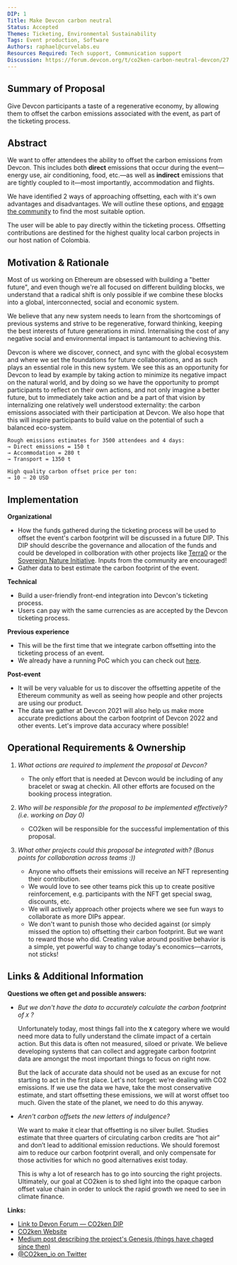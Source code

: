 ```yaml
---
DIP: 1
Title: Make Devcon carbon neutral
Status: Accepted
Themes: Ticketing, Environmental Sustainability
Tags: Event production, Software
Authors: raphael@curvelabs.eu
Resources Required: Tech support, Communication support
Discussion: https://forum.devcon.org/t/co2ken-carbon-neutral-devcon/27
---
```


## Summary of Proposal
Give Devcon participants a taste of a regenerative economy, by allowing them to offset the carbon emissions associated with the event, as part of the ticketing process.

## Abstract
We want to offer attendees the ability to offset the carbon emissions from Devcon. This includes both **direct** emissions that occur during the event—energy use, air conditioning, food, etc.—as well as **indirect** emissions that are tightly coupled to it—most importantly, accommodation and flights.

We have identified 2 ways of approaching offsetting, each with it's own advantages and disadvantages.  We will outline these options, and [engage the community](https://forum.devcon.org/t/co2ken-carbon-neutral-devcon/27) to find the most suitable option.

The user will be able to pay directly within the ticketing process. Offsetting contributions are destined for the highest quality local carbon projects in our host nation of Colombia.

## Motivation & Rationale
Most of us working on Ethereum are obsessed with building a "better future", and even though we're all focused on different building blocks, we understand that a radical shift is only possible if we combine these blocks into a global, interconnected, social and economic system.

We believe that any new system needs to learn from the shortcomings of previous systems and strive to be regenerative, forward thinking, keeping the best interests of future generations in mind. Internalising the cost of any negative social and environmental impact is tantamount to achieving this.

Devcon is where we discover, connect, and sync with the global ecosystem and where we set the foundations for future collaborations, and as such plays an essential role in this new system. We see this as an opportunity for Devcon to lead by example by taking action to minimize its negative impact on the natural world, and by doing so we have the opportunity to prompt participants to reflect on their own actions, and not only imagine a better future, but to immediately take action and be a part of that vision by internalizing one relatively well understood externality: the carbon emissions associated with their participation at Devcon. We also hope that this will inspire participants to build value on the potential of such a balanced eco-system.

```
Rough emissions estimates for 3500 attendees and 4 days:
→ Direct emissions = 150 t
→ Accommodation = 280 t
→ Transport = 1350 t

High quality carbon offset price per ton:
→ 10 – 20 USD
```


## Implementation
**Organizational**

- How the funds gathered during the ticketing process will be used to offset the event's carbon footprint will be discussed in a future DIP. This DIP should describe the governance and allocation of the funds and could be developed in collboration with other projects like [Terra0](https://terra0.org/) or the [Sovereign Nature Initiative](http://sovereignnature.com/). Inputs from the community are encouraged!
- Gather data to best estimate the carbon footprint of the event.

**Technical**

- Build a user-friendly front-end integration into Devcon's ticketing process.
- Users can pay with the same currencies as are accepted by the Devcon ticketing process.

**Previous experience**

- This will be the first time that we integrate carbon offsetting into the ticketing process of an event.
- We already have a running PoC which you can check out [here](https://www.co2ken.io/).

**Post-event**

- It will be very valuable for us to discover the offsetting appetite of the Ethereum community as well as seeing how people and other projects are using our product.
- The data we gather at Devcon 2021 will also help us make more accurate predictions about the carbon footprint of Devcon 2022 and other events. Let's improve data accuracy where possible!

## Operational Requirements & Ownership
1. *What actions are required to implement the proposal at Devcon?*
	- The only effort that is needed at Devcon would be including of any bracelet or swag at checkin. All other efforts are focused on the booking process integration.

2. *Who will be responsible for the proposal to be implemented effectively? (i.e. working on Day 0)*
	- CO2ken will be responsible for the successful implementation of this proposal.

3. *What other projects could this proposal be integrated with? (Bonus points for collaboration across teams :))*
	- Anyone who offsets their emissions will receive an NFT representing their contribution.
	- We would love to see other teams pick this up to create positive reinforcement, e.g. participants with the NFT get special swag, discounts, etc.
	- We will actively approach other projects where we see fun ways to collaborate as more DIPs appear.
	- We don't want to punish those who decided against (or simply missed the option to) offsetting their carbon footprint. But we want to reward those who did. Creating value around positive behavior is a simple, yet powerful way to change today's economics—carrots, not sticks!

## Links & Additional Information
**Questions we often get and possible answers:**

- *But we don't have the data to accurately calculate the carbon footprint of `X` ?*

	Unfortunately today, most things fall into the  **`X`** category where we would need more data to fully understand the climate impact of a certain action. But this data is often not measured, siloed or private.  We believe developing systems that can collect and aggregate carbon footprint data are amongst the most important things to focus on right now.

	But the lack of accurate data should not be used as an excuse for not starting to act in the first place. Let's not forget: we’re dealing with CO2 emissions. If we use the data we have, take the most conservative estimate, and start offsetting these emissions, we will at worst offset too much. Given the state of the planet, we need to do this anyway.

- *Aren't carbon offsets the new letters of indulgence?*

	We want to make it clear that offsetting is no silver bullet. Studies estimate that three quarters of circulating carbon credits are “hot air” and don’t lead to additional emission reductions. We should foremost aim to reduce our carbon footprint overall, and only compensate for those activities for which no good alternatives exist today.

	This is why a lot of research has to go into sourcing the right projects. Ultimately, our goal at CO2ken is to shed light into the opaque carbon offset value chain in order to unlock the rapid growth we need to see in climate finance.


**Links:**
* [Link to Devon Forum — CO2ken DIP](https://forum.devcon.org/t/co2ken-carbon-neutral-devcon/27)
* [CO2ken Website](https://www.co2ken.io/)
* [Medium post describing the project's Genesis (things have chaged since then)](https://medium.com/curve-labs/co2ken-genesis-74d7a1387ea1)
* [@CO2ken_io on Twitter](https://twitter.com/CO2ken_io)
